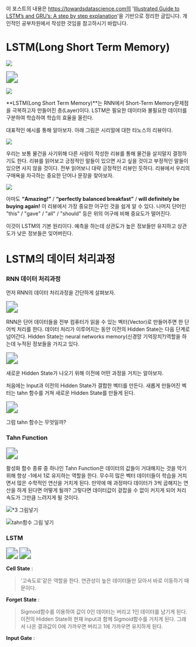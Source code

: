 이 포스트의 내용은 https://towardsdatascience.com의 '[Illustrated Guide to LSTM’s and GRU’s: A step by step explanation](https://towardsdatascience.com/illustrated-guide-to-lstms-and-gru-s-a-step-by-step-explanation-44e9eb85bf21)'을 기반으로 정리한 글입니다. 개인적인 공부차원에서 작성한 것임을 참고하시기 바랍니다.



# LSTM(Long Short Term Memory)

![](/Users/youngjunyoon/Desktop/Github/WeeklyStudy002_RNN&LSTM/img015.gif)

<img src="/Users/youngjunyoon/Desktop/Github/WeeklyStudy002_RNN&amp;LSTM/img013.png" style="zoom:200%;" />

![](/Users/youngjunyoon/Desktop/Github/WeeklyStudy002_RNN&LSTM/img014.png)

**LSTM(Long Short Term Memory)**는 RNN에서 Short-Term Memory문제점을 극복하고자 만들어진 층(Layer)이다. LSTM은 필요한 데이터와 불필요한 데이터를 구분하여 학습하여 학습의 효율을 올린다. 



대표적인 예시를 통해 알아보자. 아래 그림은 시리얼에 대한 타노스의 리뷰이다.

![](/Users/youngjunyoon/Desktop/Github/WeeklyStudy002_RNN&LSTM/img016.png)

우리는 보통 물건을 사기위해 다른 사람이 작성한 리뷰를 통해 물건을 살지말지 결정하기도 한다. 리뷰를 읽어보고 긍정적인 말들이 있으면 사고 싶을 것이고 부정적인 말들이 있으면 사지 않을 것이다. 전부 읽어보니 대략 긍정적인 리뷰인 듯하다. 리뷰에서 우리의 구매욕을 자극하는 중요한 단어나 문장을 찾아보자. 

![](/Users/youngjunyoon/Desktop/Github/WeeklyStudy002_RNN&LSTM/img017.gif)

아마도 **“Amazing!”** / **“perfectly balanced breakfast”** / **will definitely be buying again!** 이 리뷰에서 가장 중요한 어구인 것을 쉽게 알 수 있다. 나머지 단어인 "this" / "gave" / "all" / "should" 등은 위의 어구에 비해 중요도가 떨어진다. 

이것이 LSTM의 기본 원리이다. 예측을 하는데 상관도가 높은 정보들만 유지하고 상관도가 낮은 정보들은 잊어버린다. 





# LSTM의 데이터 처리과정

### RNN 데이터 처리과정

먼저 RNN의 데이터 처리과정을 간단하게 살펴보자.

<img src="/Users/youngjunyoon/Desktop/Github/WeeklyStudy002_RNN&amp;LSTM/img019.gif" style="zoom:200%;" />

RNN은 단어 데이터들을 전부 컴퓨터가 읽을 수 있는 벡터(Vector)로 만들어주면 한 단어씩 처리를 한다. 데이터 처리가 이루어지는 동안 이전의 Hidden State는 다음 단계로 넘어간다. Hidden State는 neural networks memory(신경망 기억장치?)역할을 하는데 누적된 정보들을 가지고 있다. 

<img src="/Users/youngjunyoon/Desktop/Github/WeeklyStudy002_RNN&amp;LSTM/img020.gif" style="zoom:200%;" />



새로운 Hidden State가 나오기 위해 이전에 어떤 과정을 거치는 알아보자. 

처음에는 Input과 이전의 Hidden State가 결합한 벡터를 만든다. 새롭게 만들어진 벡터는 tahn 함수를 거쳐 새로운 Hidden State를 만들게 된다. 

<img src="/Users/youngjunyoon/Desktop/Github/WeeklyStudy002_RNN&amp;LSTM/img021.gif" style="zoom:200%;" />





그럼  tahn 함수는 무엇일까?



### Tahn Function

<img src="/Users/youngjunyoon/Desktop/Github/WeeklyStudy002_RNN&amp;LSTM/img022.gif" style="zoom:200%;" />

활성화 함수 종류 중 하나인 Tahn Function은 데이터의 값들이 거대해지는 것을 막기위해 항상 -1에서 1로 유지하는 역할을 한다. 무수히 많은 벡터 데이터들이 학습을 거치면서 많은 수학적인 연산을 거치게 된다. 만약에 매 과정마다 데이터가 3씩 곱해지는 연산을 하게 된다면 어떻게 될까? 그렇다면 데이터값이 겉잡을 수 없이 커지게 되어 처리 속도가 그만큼 느려지게 될 것이다. 

![*3 그림넣기](/Users/youngjunyoon/Desktop/Github/WeeklyStudy002_RNN&LSTM/img023.gif)

![tahn함수 그림 넣기](/Users/youngjunyoon/Desktop/Github/WeeklyStudy002_RNN&LSTM/img024.gif)





### LSTM

<img src="/Users/youngjunyoon/Desktop/Github/WeeklyStudy002_RNN&amp;LSTM/img013.png" style="zoom:200%;" />



<img src="/Users/youngjunyoon/Desktop/Github/WeeklyStudy002_RNN&amp;LSTM/img014.png" style="zoom:200%;" />

**Cell State** : 

> '고속도로'같은 역할을 한다. 연관성이 높은 데이터들만 모아서 바로 이동하기 때문이다.

**Forget State** : 

> Sigmoid함수를 이용하여 값이 0인 데이터는 버리고 1인 데이터를 남기게 된다. 이전의 Hidden State와 현재 Input과 함께 Sigmoid함수를 거치게 된다. 그래서 나온 결과값이 0에 가까우면 버리고 1에 가까우면 유지하게 된다.

**Input Gate** : 

> 
